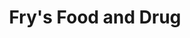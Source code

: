---
title: "Fry's Food and Drug"
url: /phoenix/frys-food-and-drug-west-peoria-avenue/
shop: Supermarkt
---